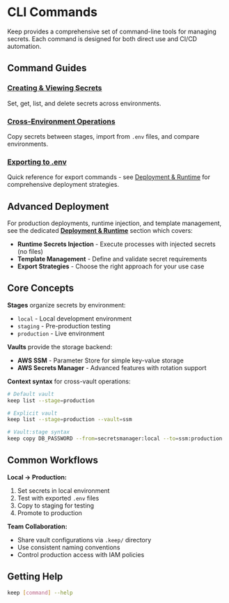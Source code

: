 # CLI Commands

Keep provides a comprehensive set of command-line tools for managing secrets. Each command is designed for both direct use and CI/CD automation.

## Command Guides

### [Creating & Viewing Secrets](./creating-viewing)
Set, get, list, and delete secrets across environments.

### [Cross-Environment Operations](./cross-environment) 
Copy secrets between stages, import from `.env` files, and compare environments.

### [Exporting to .env](./exporting-to-env)
Quick reference for export commands - see [Deployment & Runtime](/guide/deployment/) for comprehensive deployment strategies.

## Advanced Deployment

For production deployments, runtime injection, and template management, see the dedicated **[Deployment & Runtime](/guide/deployment/)** section which covers:

- **Runtime Secrets Injection** - Execute processes with injected secrets (no files)
- **Template Management** - Define and validate secret requirements
- **Export Strategies** - Choose the right approach for your use case

## Core Concepts

**Stages** organize secrets by environment:
- `local` - Local development environment
- `staging` - Pre-production testing
- `production` - Live environment

**Vaults** provide the storage backend:
- **AWS SSM** - Parameter Store for simple key-value storage
- **AWS Secrets Manager** - Advanced features with rotation support

**Context syntax** for cross-vault operations:
```bash
# Default vault
keep list --stage=production

# Explicit vault
keep list --stage=production --vault=ssm

# Vault:stage syntax
keep copy DB_PASSWORD --from=secretsmanager:local --to=ssm:production
```

## Common Workflows

**Local → Production:**
1. Set secrets in local environment
2. Test with exported `.env` files
3. Copy to staging for testing
4. Promote to production

**Team Collaboration:**
- Share vault configurations via `.keep/` directory
- Use consistent naming conventions
- Control production access with IAM policies

## Getting Help

```bash
keep [command] --help
```